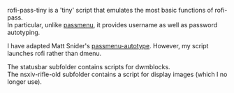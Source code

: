 rofi-pass-tiny is a 'tiny' script that emulates the most basic functions of rofi-pass.  
In particular, unlike [passmenu](https://git.zx2c4.com/password-store/tree/contrib/dmenu/passmenu), it provides username as well as password autotyping.

I have adapted Matt Snider's [passmenu-autotype](https://github.com/matt-snider/passmenu-autotype).
However, my script launches rofi rather than dmenu.

The statusbar subfolder contains scripts for dwmblocks.  
The nsxiv-rifle-old subfolder contains a script for display images (which I no longer use).

